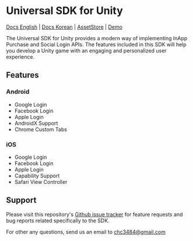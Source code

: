 # Universal SDK for Unity

[Docs English](./docs/en/README.md) | [Docs Korean](./docs/ko/README.md) | [AssetStore](https://assetstore.unity.com/packages/tools/integration/universal-sdk-204843) | [Demo](https://github.com/coolishbee/universal-sdk-unity-demo)

The Universal SDK for Unity provides a modern way of implementing InApp Purchase and Social Login APIs. The features included in this SDK will help you develop a Unity game with an engaging and personalized user experience.

## Features

### Android

- Google Login
- Facebook Login
- Apple Login
- AndroidX Support
- Chrome Custom Tabs

### iOS

- Google Login
- Facebook Login
- Apple Login
- Capability Support
- Safari View Controller

## Support

Please visit this repository's [Github issue tracker](https://github.com/jameschun7/universal-sdk-unity/issues) for feature requests and bug reports related specifically to the SDK.

For other any questions, send us an email to chc3484@gmail.com
